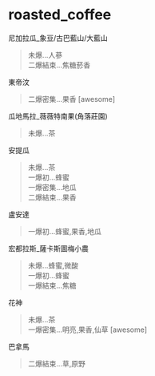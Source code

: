 # roasted_coffee

尼加拉瓜_象豆/古巴藍山/大藍山<br>
>未爆...人蔘<br>
>二爆結束...焦糖菸香

東帝汶
>二爆密集...果香 [awesome]

瓜地馬拉_薇薇特南果(角落莊園)
>未爆...茶

安提瓜
>未爆...茶<br>
>一爆初...蜂蜜<br>
>一爆密集...地瓜<br>
>二爆結束...果香

盧安達
>一爆初...蜂蜜,果香,地瓜

宏都拉斯_薩卡斯圖梅小農
>未爆...蜂蜜,微酸<br>
>一爆初...蜂蜜<br>
>一爆結束...焦糖

花神
>未爆...茶<br>
>一爆密集...明亮,果香,仙草 [awesome]

巴拿馬
>二爆結束...草,原野


